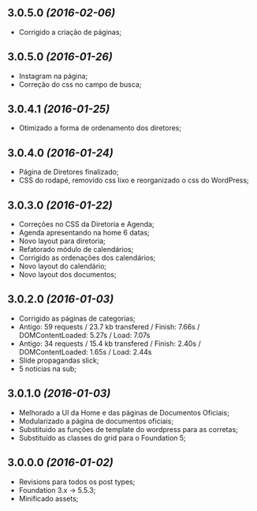 ## 3.0.5.0 *(2016-02-06)*

* Corrigido a criação de páginas;

## 3.0.5.0 *(2016-01-26)*

* Instagram na página;
* Correção do css no campo de busca;

## 3.0.4.1 *(2016-01-25)*

* Otimizado a forma de ordenamento dos diretores;

## 3.0.4.0 *(2016-01-24)*

* Página de Diretores finalizado;
* CSS do rodapé, removido css lixo e reorganizado o css do WordPress;

## 3.0.3.0 *(2016-01-22)*

* Correções no CSS da Diretoria e Agenda;
* Agenda apresentando na home 6 datas;
* Novo layout para diretoria;
* Refatorado módulo de calendários;
* Corrigido as ordenações dos calendários;
* Novo layout do calendário;
* Novo layout dos documentos;

## 3.0.2.0 *(2016-01-03)*

* Corrigido as páginas de categorias;
* Antigo: 59 requests / 23.7 kb transfered / Finish: 7.66s / DOMContentLoaded: 5.27s / Load: 7.07s
* Antigo: 34 requests / 15.4 kb transfered / Finish: 2.40s / DOMContentLoaded: 1.65s / Load: 2.44s
* Slide propagandas slick;
* 5 notícias na sub;

## 3.0.1.0 *(2016-01-03)*

* Melhorado a UI da Home e das páginas de Documentos Oficiais;
* Modularizado a página de documentos oficiais;
* Substituido as funções de template do wordpress para as corretas;
* Substituído as classes do grid para o Foundation 5;

## 3.0.0.0 *(2016-01-02)*

* Revisions para todos os post types;
* Foundation 3.x -> 5.5.3;
* Minificado assets;
